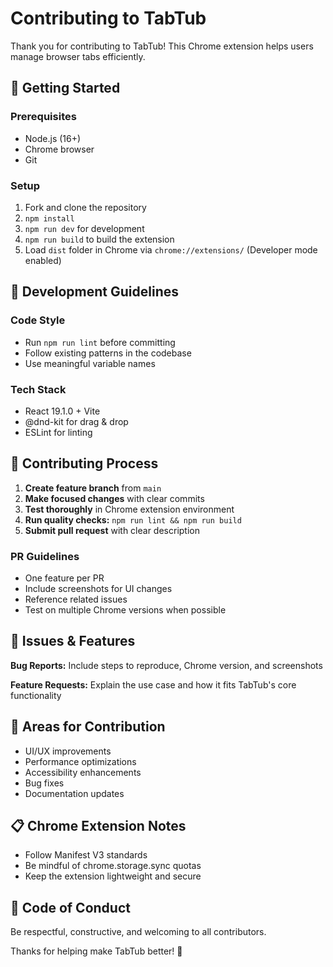 # Contributing to TabTub

Thank you for contributing to TabTub! This Chrome extension helps users manage browser tabs efficiently.

## 🚀 Getting Started

### Prerequisites
- Node.js (16+)
- Chrome browser
- Git

### Setup
1. Fork and clone the repository
2. `npm install`
3. `npm run dev` for development
4. `npm run build` to build the extension
5. Load `dist` folder in Chrome via `chrome://extensions/` (Developer mode enabled)

## 📝 Development Guidelines

### Code Style
- Run `npm run lint` before committing
- Follow existing patterns in the codebase
- Use meaningful variable names

### Tech Stack
- React 19.1.0 + Vite
- @dnd-kit for drag & drop
- ESLint for linting

## 🔄 Contributing Process

1. **Create feature branch** from `main`
2. **Make focused changes** with clear commits
3. **Test thoroughly** in Chrome extension environment
4. **Run quality checks:** `npm run lint && npm run build`
5. **Submit pull request** with clear description

### PR Guidelines
- One feature per PR
- Include screenshots for UI changes
- Reference related issues
- Test on multiple Chrome versions when possible

## 🐛 Issues & Features

**Bug Reports:** Include steps to reproduce, Chrome version, and screenshots

**Feature Requests:** Explain the use case and how it fits TabTub's core functionality

## 🎯 Areas for Contribution
- UI/UX improvements
- Performance optimizations
- Accessibility enhancements
- Bug fixes
- Documentation updates

## 📋 Chrome Extension Notes
- Follow Manifest V3 standards
- Be mindful of chrome.storage.sync quotas
- Keep the extension lightweight and secure

## 🤝 Code of Conduct
Be respectful, constructive, and welcoming to all contributors.

Thanks for helping make TabTub better! 🎉
